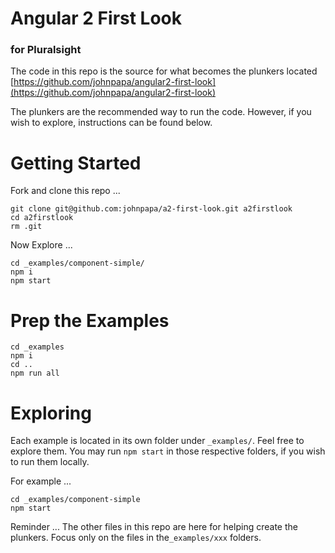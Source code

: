 # Angular 2 First Look

### for Pluralsight

The code in this repo is the source for what becomes the plunkers located [https://github.com/johnpapa/angular2-first-look](https://github.com/johnpapa/angular2-first-look)

The plunkers are the recommended way to run the code. However, if you wish to explore, instructions can be found below.

# Getting Started

Fork and clone this repo ...

```
git clone git@github.com:johnpapa/a2-first-look.git a2firstlook
cd a2firstlook
rm .git
```

Now Explore ...

```
cd _examples/component-simple/
npm i
npm start
```

# Prep the Examples

```
cd _examples
npm i
cd ..
npm run all
```

# Exploring

Each example is located in its own folder under `_examples/`. Feel free to explore them. You may run `npm start` in those respective folders, if you wish to run them locally.

For example ...

```
cd _examples/component-simple
npm start
```

Reminder ... The other files in this repo are here for helping create the plunkers. Focus only on the files in the`_examples/xxx` folders.


